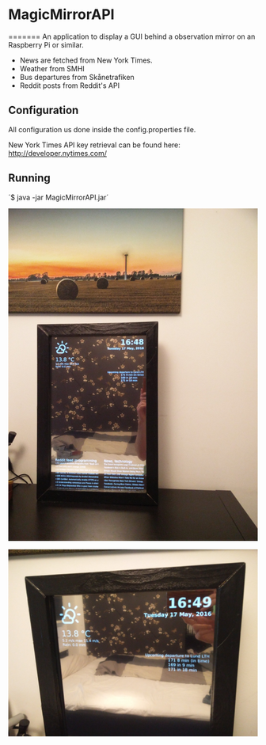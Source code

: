 # MagicMirrorAPI
=======
An application to display a GUI behind a observation mirror on an Raspberry Pi or similar.

- News are fetched from New York Times.
- Weather from SMHI
- Bus departures from Skånetrafiken
- Reddit posts from Reddit's API

## Configuration
All configuration us done inside the config.properties file.

New York Times API key retrieval can be found here: http://developer.nytimes.com/

## Running
´$ java -jar MagicMirrorAPI.jar´

![Mirror](pics/IMG_20160517_164826.jpg)

![Mirror](pics/IMG_20160517_164955.jpg)
